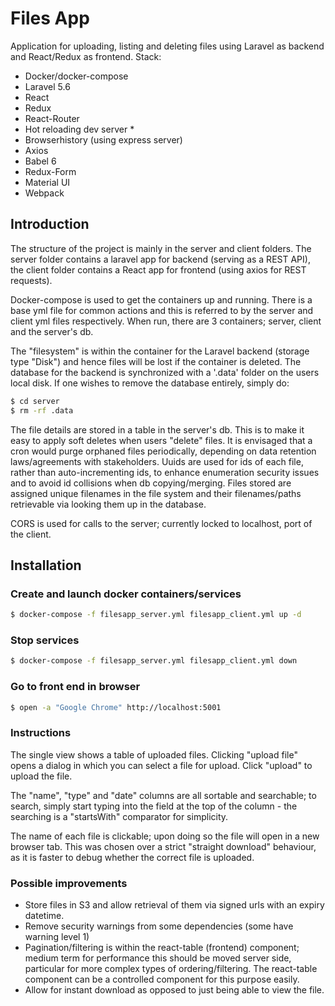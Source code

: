 # Files App #

Application for uploading, listing and deleting files 
using Laravel as backend and React/Redux as frontend. Stack:

* Docker/docker-compose
* Laravel 5.6
* React
* Redux
* React-Router
* Hot reloading dev server *
* Browserhistory (using express server)
* Axios
* Babel 6
* Redux-Form
* Material UI
* Webpack

## Introduction

The structure of the project is mainly in the server and client folders. The server folder 
contains a laravel app for backend (serving as a REST API), the client folder contains a 
React app for frontend (using axios for REST requests).

Docker-compose is used to get the containers up and running. There is a base yml file for common 
actions and this is referred to by the server and client yml files respectively. When run,
 there are 3 containers; server, client and the server's db.
 
The "filesystem" is within the container for the Laravel backend (storage type "Disk") and hence files 
will be lost if the container is deleted. The database for the backend is synchronized with a 
'.data' folder on the users local disk. If one wishes to remove the database entirely, simply do:

```sh
$ cd server
$ rm -rf .data

```

The file details are stored in a table in the server's db. This is to make it easy to apply 
soft deletes when users "delete" files. It is envisaged that a cron would purge orphaned files 
periodically, depending on data retention laws/agreements with stakeholders. Uuids are used 
for ids of each file, rather than auto-incrementing ids, to enhance enumeration security issues and 
to avoid id collisions when  db copying/merging. Files stored are assigned unique filenames in the 
file system and their filenames/paths retrievable via looking them up in the database.

CORS is used for calls to the server; currently locked to localhost, port of the client.

## Installation

### Create and launch docker containers/services
```sh
$ docker-compose -f filesapp_server.yml filesapp_client.yml up -d

```

### Stop services
```sh
$ docker-compose -f filesapp_server.yml filesapp_client.yml down

```

### Go to front end in browser

```sh
$ open -a "Google Chrome" http://localhost:5001
```
 
### Instructions

The single view shows a table of uploaded files. Clicking "upload file" opens 
a dialog in which you can select a file for upload. Click "upload" to 
upload the file.

The "name", "type" and "date" columns are all sortable and searchable; to 
search, simply start typing into the field at the top of the column - the 
searching is a "startsWith" comparator for simplicity.

The name of each file is clickable; upon doing so the file will open in a new browser tab. This 
was chosen over a strict "straight download" behaviour, as it is faster to debug whether the correct 
file is uploaded.

### Possible improvements

* Store files in S3 and allow retrieval of them via signed urls with an 
expiry datetime.
* Remove security warnings from some dependencies (some have warning level 1)
* Pagination/filtering is within the react-table (frontend) component; medium term for 
performance this should be moved server side, particular for more complex types of ordering/filtering. The 
react-table component can be a controlled component for this purpose easily.
* Allow for instant download as opposed to just being able to view the file.
